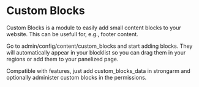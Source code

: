 Custom Blocks
=============
Custom Blocks is a module to easily add small content blocks to your website.
This can be usefull for, e.g., footer content.

Go to admin/config/content/custom_blocks and start adding blocks.
They will automatically appear in your blocklist so you can drag them in your
regions or add them to your panelized page.

Compatible with features, just add custom_blocks_data in strongarm and optionally
administer custom blocks in the permissions.

